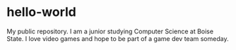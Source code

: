 # hello-world
My public repository. I am a junior studying Computer Science at Boise State. I love video games and hope to be part of a game dev team someday.
